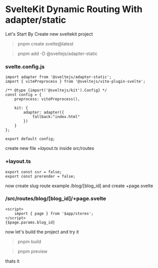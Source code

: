 # SvelteKit Dynamic Routing With adapter/static
Let's Start By Create new sveltekit project 
> pnpm create svelte@latest

> pnpm add -D @sveltejs/adapter-static

### svelte.config.js
```
import adapter from '@sveltejs/adapter-static';
import { vitePreprocess } from '@sveltejs/vite-plugin-svelte';

/** @type {import('@sveltejs/kit').Config} */
const config = {
	preprocess: vitePreprocess(),

	kit: {
		adapter: adapter({
			fallback:"index.html"
		})
	}
};

export default config;
```
create new file *+layout.ts* inside src/routes

### +layout.ts
```
export const ssr = false;
export const prerender = false;
```

now create slug route example /blog/[blog_id]
and create +page.svelte 

### /src/routes/blog/[blog_id]/+page.svelte
```
<script>
    import { page } from '$app/stores';
</script>
{$page.params.blog_id}
```

now let's build the project and try it

> pnpm build

> pnpm preview

thats it
